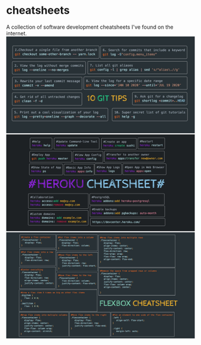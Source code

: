 # cheatsheets
A collection of software development cheatsheets I've found on the internet.
![Git tips](git-tips.jpg)
![Heroku cheatsheet](heroku-cheatsheet.jpg) 
![Flex Box](flex-box.jpg) 
